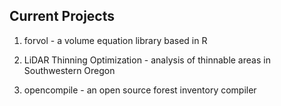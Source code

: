 

## Current Projects

1. forvol - a volume equation library based in R

2. LiDAR Thinning Optimization - analysis of thinnable areas in Southwestern Oregon

3. opencompile - an open source forest inventory compiler
